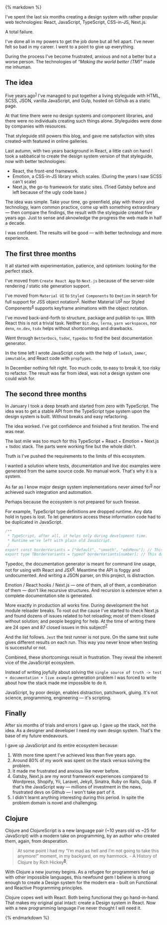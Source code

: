 {% markdown %}

I've spent the last six months creating a design system with rather popular web technologies: React, JavaScript, TypeScript, CSS-in-JS, Next.js.

A total failure.

I've done all in my powers to get the job done but all fell apart.
I've never felt so bad in my career. I went to a point to give up everything.

During the process I've become frustrated, anxious and not a better but a worse person.
The technologies of _"Making the world better (TM)"_ made me inhuman.

## The idea

Five years ago<sup id="footnote--1">[1](#footnotes--1)</sup> I've managed to put together a living styleguide with HTML, SCSS, JSON, vanilla JavaScript, and Gulp, hosted on Github as a static page.

At that time there were no design systems and component libraries, and there were no individuals creating such things alone.
Styleguides were done by companies with resources.

That styleguide still powers this blog, and gave me satisfaction with sites created-with featured in online galleries.

Last autumn, with two years background in React, a little cash on hand I took a sabbatical to create the design system version of that styleguide, now with better technologies:

- React, the front-end framework.
- Emotion, a CSS-in-JS library which scales. (During the years I saw SCSS can't scale)
- Next.js, the go-to framework for static sites. (Tried Gatsby before and left because of the ugly code base.)

The idea was simple. Take your time, go greenfield, play with theory and technology, learn common practice, come up with something extraordinary &mdash; then compare the findings, the result with the styleguide created five years ago. Just to sense and aknowledge the progress the web made in half a decade.

I was confident. The results will be good &mdash; with better technology and more experience.

## The first three months

It all started with experimentation, patience, and optimism: looking for the perfect stack.

I've moved from `Create React App` to `Next.js` because of the server-side rendering / static site generation support.

I've moved from `Material UI` to `Styled Components` to `Emotion` in search for full support for JSS object notation<sup id="footnote--2">[2](#footnotes--2)</sup>. Neither Material UI<sup id="footnote--3">[3](#footnotes--3)</sup> nor Styled Components<sup id="footnote--4">[4](#footnotes--4)</sup> supports keyframe animations with the object notation.

I've moved back-and-forth to structure, package and publish to `npm`. With React this is not a trivial task. Neither `Bit.dev`, `lerna`, `yarn workspaces`, nor `deno`, `nx.dev`, `tsdx` helps without shortcomings and drawbacks.

Went through `BetterDocs`, `tsdoc`, `typedoc` to find the best documentation generator.

In the time left I wrote JavaScript code with the help of `lodash`, `immer`, `immutable`, and React code with `propTypes`.

In December nothing felt right. Too much code, to easy to break it, too risky to refactor. The result was far from ideal, was not a design system one could wish for.

## The second three months

In January I took a deep breath and started from zero with TypeScript.
The idea was to get a stable API from the TypeScript type system upon the design system is built. Without breaks and easy refactoring.

The idea worked. I've got confidence and finished a first iteration. The end was near.

The last mile was too much for this TypeScript + React + Emotion + Next.js + tsdoc stack.
The parts were working fine but the whole didn't.

Truth is I've pushed the requirements to the limits of this ecosystem.

I wanted a solution where tests, documentation and live doc examples were generated from the same source code. No manual work. That's why it is a system.

As far as I know major design system implementations never aimed for<sup id="footnote--5">[5](#footnotes--5)</sup> nor achieved such integration and automation.

Perhaps because the ecosystem is not prepared for such finesse.

For example, TypeScript type definitions are dropped runtime. Any data hold in types is lost.
To let generators access these information code had to be duplicated in JavaScript.

```ts
/**
 * TypeScript, after all, it helps only during development time.
 * Runtime we've left with plain old JavaScript.
 /
export const borderVariants = ["default", "smooth", "edoMenu"]; // This data is avaialable later
export type TBorderVariants = typeof borderVariants[number]; // This data is lost
```

Typedoc, the documentation generator is meant for command line usage, not for using with React and JSX<sup id="footnote--6">[6](#footnotes--6)</sup>. Meantime the API is foggy and undocumented. And writing a JSON parser, on this project, is distraction.

Emotion / React hooks / Next.js &mdash; one of them, all of them, a combination of them &mdash; don't like recursive structures. And recursion is extensive when a complete documentation site is generated.

More exactly in production all works fine. During development the hot module reloader breaks.
To root out the cause I've started to check Next.js and found dozens of issues related to hot reloading; most of them closed without solution; and people begging for help. At the time of writing there are 24 open and 87 closed issues in this subject!<sup id="footnote--7">[7](#footnotes--7)</sup>

And the list follows. `Jest` the test runner is not pure. On the same test suite gives different results on each run. This way you never know when testing is successful or not.

Combined, these shortcomings result in frustration. They reveal the inherent vice of the JavaScript ecosystem.

Instead of writing joyfully about solving the `single source of truth -> test + documentation + live example` generation problem I was forced to write about how the stack made me impossible to do it.

JavaScript, by poor design, enables distraction, patchwork, gluing. It's not science, programming, engineering &mdash; it's scripting.

## Finally

After six months of trials and errors I gave up. I gave up the stack, not the idea.
As a designer and developer I need my own design system. That's the base of my future endeavours.

I gave up JavaScript and its entire ecosystem because:

1. With more time spent I've achieved less than five years ago.
2. Around 80% of my work was spent on the stack versus solving the problem.
3. It made me frustrated and anxious like never before.
4. Gatsby, Next.js are my worst framework experiences compared to Wordpress, Shopify, Yii, Laravel, Jekyll, Sinatra, Ruby on Rails, Gulp. If that's the JavaScript way &mdash; millions of investment in the news, frustrated devs on Github &mdash; I won't take part of it.
5. I didn't learnt anything interesting during this period. In spite the problem domain is novel and challenging.

## Clojure

Clojure and ClojureScript is a new language pair (~10 years old vs ~25 for JavaScript) with a modern take on programming, by an author who created them, again, from desperation.

> At some point I had my “I’m mad as hell and I’m not going to take this anymore!” moment, in my backyard, on my hammock. - A History of Clojure by Rich Hickey<sup id="footnote--8">[8](#footnotes--8)</sup>.

With Clojure a new journey begins. As a refugee for programmers fed up with other impossible languages, this newfound gem I believe is strong enough to create a Design system for the modern era - built on Functional and Reactive Programming principles.

Clojure copes well with React. Both being functional they go hand-in-hand. That makes my original goal intact: create a Design system in React. Now with a new programming language I’ve never thought I will need it.

{% endmarkdown %}
